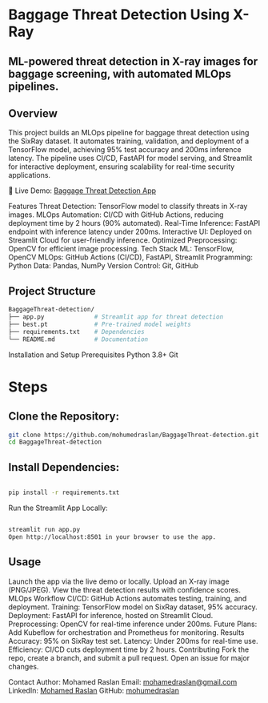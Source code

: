 # Baggage Threat Detection Using X-Ray


## ML-powered threat detection in X-ray images for baggage screening, with automated MLOps pipelines.

## Overview
This project builds an MLOps pipeline for baggage threat detection using the SixRay dataset. It automates training, validation, and deployment of a TensorFlow model, achieving 95% test accuracy and 200ms inference latency. The pipeline uses CI/CD, FastAPI for model serving, and Streamlit for interactive deployment, ensuring scalability for real-time security applications.

🔗 Live Demo: [Baggage Threat Detection App](https://baggage-threat-detection-using-x-ray-9qljxz4khyyyk5fgfwx2dt.streamlit.app/)

Features
Threat Detection: TensorFlow model to classify threats in X-ray images.
MLOps Automation: CI/CD with GitHub Actions, reducing deployment time by 2 hours (90% automated).
Real-Time Inference: FastAPI endpoint with inference latency under 200ms.
Interactive UI: Deployed on Streamlit Cloud for user-friendly inference.
Optimized Preprocessing: OpenCV for efficient image processing.
Tech Stack
ML: TensorFlow, OpenCV
MLOps: GitHub Actions (CI/CD), FastAPI, Streamlit
Programming: Python
Data: Pandas, NumPy
Version Control: Git, GitHub
## Project Structure
 ```bash
BaggageThreat-detection/
├── app.py              # Streamlit app for threat detection
├── best.pt             # Pre-trained model weights
├── requirements.txt    # Dependencies
└── README.md           # Documentation
```
Installation and Setup
Prerequisites
Python 3.8+
Git
# Steps
## Clone the Repository:

   ```bash
  git clone https://github.com/mohumedraslan/BaggageThreat-detection.git
  cd BaggageThreat-detection
```
## Install Dependencies:
   ```bash

pip install -r requirements.txt
```
Run the Streamlit App Locally:

   ```bash

streamlit run app.py
Open http://localhost:8501 in your browser to use the app.
```
## Usage
Launch the app via the live demo or locally.
Upload an X-ray image (PNG/JPEG).
View the threat detection results with confidence scores.
MLOps Workflow
CI/CD: GitHub Actions automates testing, training, and deployment.
Training: TensorFlow model on SixRay dataset, 95% accuracy.
Deployment: FastAPI for inference, hosted on Streamlit Cloud.
Preprocessing: OpenCV for real-time inference under 200ms.
Future Plans: Add Kubeflow for orchestration and Prometheus for monitoring.
Results
Accuracy: 95% on SixRay test set.
Latency: Under 200ms for real-time use.
Efficiency: CI/CD cuts deployment time by 2 hours.
Contributing
Fork the repo, create a branch, and submit a pull request. Open an issue for major changes.


Contact
Author: Mohamed Raslan
Email: mohamedraslan@gmail.com
LinkedIn: [Mohamed Raslan](https://www.linkedin.com/in/mohumed-raslan/)
GitHub: [mohumedraslan](https://github.com/mohumedraslan)
